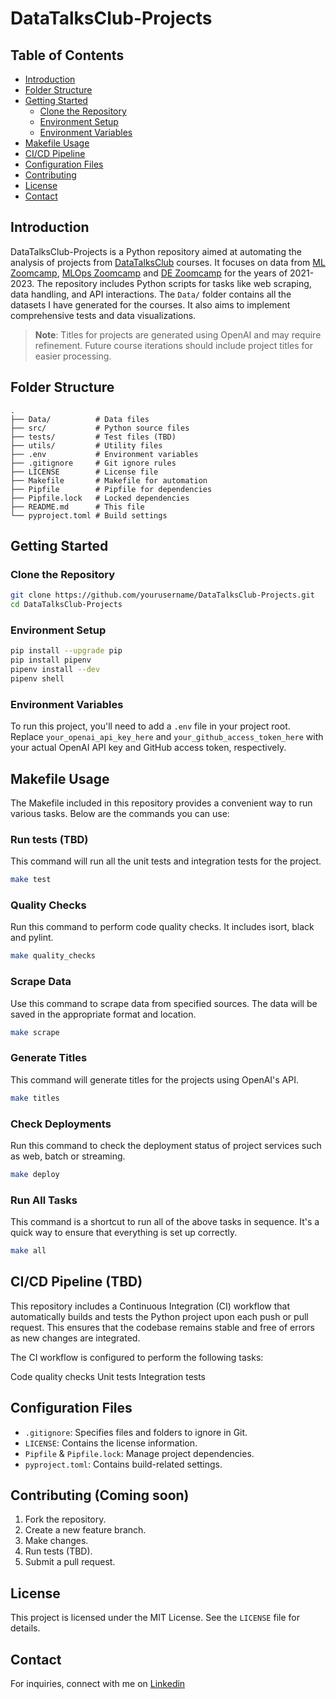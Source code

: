 # DataTalksClub-Projects


## Table of Contents

- [Introduction](#introduction)
- [Folder Structure](#folder-structure)
- [Getting Started](#getting-started)
    - [Clone the Repository](#clone-the-repository)
    - [Environment Setup](#environment-setup)
    - [Environment Variables](#environment-variables)
- [Makefile Usage](#makefile-usage)
- [CI/CD Pipeline](#cicd-pipeline)
- [Configuration Files](#configuration-files)
- [Contributing](#contributing)
- [License](#license)
- [Contact](#contact)

## Introduction

DataTalksClub-Projects is a Python repository aimed at automating the analysis of projects from [DataTalksClub](https://github.com/DataTalksClub) courses. It focuses on data from [ML Zoomcamp](https://github.com/DataTalksClub/machine-learning-zoomcamp), [MLOps Zoomcamp](https://github.com/DataTalksClub/mlops-zoomcamp) and [DE Zoomcamp](https://github.com/DataTalksClub/data-engineering-zoomcamp) for the years of 2021-2023. The repository includes Python scripts for tasks like web scraping, data handling, and API interactions. The `Data/` folder contains all the datasets I have generated for the courses. It also aims to implement comprehensive tests and data visualizations.


> **Note**: Titles for projects are generated using OpenAI and may require refinement. Future course iterations should include project titles for easier processing.


## Folder Structure

```
.
├── Data/          # Data files
├── src/           # Python source files
├── tests/         # Test files (TBD)
├── utils/         # Utility files
├── .env           # Environment variables
├── .gitignore     # Git ignore rules
├── LICENSE        # License file
├── Makefile       # Makefile for automation
├── Pipfile        # Pipfile for dependencies
├── Pipfile.lock   # Locked dependencies
├── README.md      # This file
└── pyproject.toml # Build settings
```

## Getting Started

### Clone the Repository

```bash
git clone https://github.com/yourusername/DataTalksClub-Projects.git
cd DataTalksClub-Projects
```

### Environment Setup

```bash
pip install --upgrade pip
pip install pipenv
pipenv install --dev
pipenv shell
```

### Environment Variables

To run this project, you'll need to add a `.env` file in your project root. Replace `your_openai_api_key_here` and `your_github_access_token_here` with your actual OpenAI API key and GitHub access token, respectively.

## Makefile Usage

The Makefile included in this repository provides a convenient way to run various tasks. Below are the commands you can use:

### Run tests (TBD)

This command will run all the unit tests and integration tests for the project.

```bash
make test
```

### Quality Checks

Run this command to perform code quality checks. It includes isort, black and pylint.

```bash
make quality_checks
```

### Scrape Data

Use this command to scrape data from specified sources. The data will be saved in the appropriate format and location.

```bash
make scrape
```

### Generate Titles

This command will generate titles for the projects using OpenAI's API.

```bash
make titles
```

### Check Deployments

Run this command to check the deployment status of project services such as web, batch or streaming.

```bash
make deploy
```

### Run All Tasks

This command is a shortcut to run all of the above tasks in sequence. It's a quick way to ensure that everything is set up correctly.

```bash
make all
```

## CI/CD Pipeline (TBD)

This repository includes a Continuous Integration (CI) workflow that automatically builds and tests the Python project upon each push or pull request. This ensures that the codebase remains stable and free of errors as new changes are integrated.

The CI workflow is configured to perform the following tasks:

Code quality checks
Unit tests
Integration tests

## Configuration Files

- `.gitignore`: Specifies files and folders to ignore in Git.
- `LICENSE`: Contains the license information.
- `Pipfile` & `Pipfile.lock`: Manage project dependencies.
- `pyproject.toml`: Contains build-related settings.

## Contributing (Coming soon)

1. Fork the repository.
2. Create a new feature branch.
3. Make changes.
4. Run tests (TBD).
5. Submit a pull request.

## License

This project is licensed under the MIT License. See the `LICENSE` file for details.

## Contact

For inquiries, connect with me on [Linkedin](https://www.linkedin.com/in/zacharenakis/)

